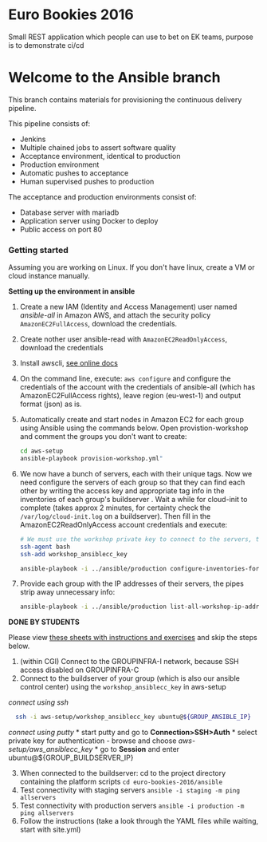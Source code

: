 # Euro Bookies 2016

Small REST application which people can use to bet on EK teams, purpose is to demonstrate ci/cd

# Welcome to the Ansible branch

This branch contains materials for provisioning the continuous delivery pipeline.

This pipeline consists of:
 * Jenkins
 * Multiple chained jobs to assert software quality
 * Acceptance environment, identical to production
 * Production environment
 * Automatic pushes to acceptance
 * Human supervised pushes to production

The acceptance and production environments consist of:
 * Database server with mariadb
 * Application server using Docker to deploy
 * Public access on port 80

### Getting started

Assuming you are working on Linux. If you don't have linux, create a VM or cloud instance manually.

**Setting up the environment in ansible**
 1. Create a new IAM (Identity and Access Management) user named *ansible-all* in Amazon AWS, and attach the security policy `AmazonEC2FullAccess`, download the credentials. 
 2. Create nother user ansible-read with `AmazonEC2ReadOnlyAccess`, download the credentials
 3. Install awscli, [see online docs](http://docs.aws.amazon.com/cli/latest/userguide/installing.html)
 4. On the command line, execute: `aws configure` and configure the credentials of the account with the credentials of ansible-all (which has AmazonEC2FullAccess rights), leave region (eu-west-1) and output format (json) as is.
 5. Automatically create and start nodes in Amazon EC2 for each group using Ansible using the commands below. Open provistion-workshop and comment the groups you don't want to create: 
  
    ```bash 
    cd aws-setup
    ansible-playbook provision-workshop.yml"
    ```
    
 6. We now have a bunch of servers, each with their unique tags. Now we need configure the servers of each group so that they can find each other by writing the access key and appropriate tag info in the inventories of each group's buildserver . Wait a while for cloud-init to complete (takes approx 2 minutes, for certainty check the `/var/log/cloud-init.log` on a buildserver). Then fill in the AmazonEC2ReadOnlyAccess account credentials and execute: 
 
    ```bash
    # We must use the workshop private key to connect to the servers, this is the only way in!
    ssh-agent bash
    ssh-add workshop_ansiblecc_key

    ansible-playbook -i ../ansible/production configure-inventories-for-each-group.yml -e "ansible_read_access_key=<READONLY_KEY> ansible_read_secret_key=<READONLY_SECRET>"
    ```
    
 7. Provide each group with the IP addresses of their servers, the pipes strip away unnecessary info:
 
    ```bash
    ansible-playbook -i ../ansible/production list-all-workshop-ip-addresses.yml | grep msg | sort | cut -c 13- | sed 's/.$//' | tee /tmp/ip.txt
    ```

**DONE BY STUDENTS**
 
 Please view [these sheets with instructions and exercises](https://docs.google.com/presentation/d/1ZwmTWrq3mVdq0S4bg9DYqjiLdbOjx64fBzh9Ao4T0Cg/edit?usp=sharing) and skip the steps below.  
 
 
 
 1. (within CGI) Connect to the GROUPINFRA-I network, because SSH access disabled on GROUPINFRA-C
 2. Connect to the buildserver of your group (which is also our ansible control center) using the `workshop_ansiblecc_key` in aws-setup

  *connect using ssh*
  
  ```bash
    ssh -i aws-setup/workshop_ansiblecc_key ubuntu@${GROUP_ANSIBLE_IP}
  ```
  
  *connect using putty*
    * start putty and go to **Connection>SSH>Auth**
    * select private key for authentication
       - browse and choose *aws-setup/aws_ansiblecc_key*
    * go to **Session** and enter ubuntu@${GROUP_BUILDSERVER_IP}

 3. When connected to the buildserver: cd to the project directory containing the platform scripts ```cd euro-bookies-2016/ansible```
 4. Test connectivity with staging servers ```ansible -i staging -m ping allservers```
 5. Test connectivity with production servers ```ansible -i production -m ping allservers```
 5. Follow the instructions (take a look through the YAML files while waiting, start with site.yml)
